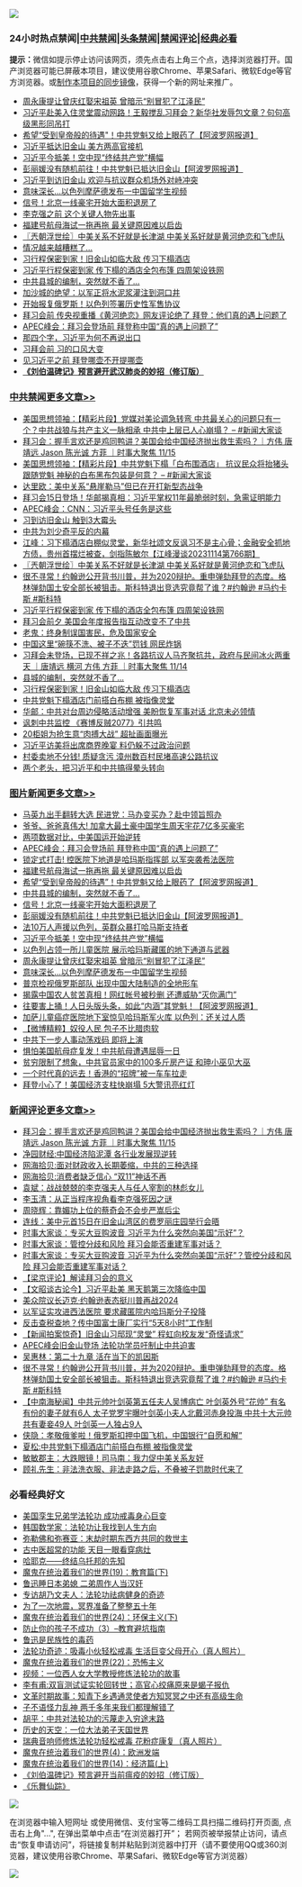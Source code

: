 ![](https://raw.githubusercontent.com/jsvpn/jsproxy/dev/64photo/fqnews-qr.jpg)

<div id="tt">
<h3>24小时热点禁闻|<a href="#%E4%B8%AD%E5%85%B1%E7%A6%81%E9%97%BB%E6%9B%B4%E5%A4%9A%E6%96%87%E7%AB%A0">中共禁闻</a>|<a href="#%E5%9B%BE%E7%89%87%E6%96%B0%E9%97%BB%E6%9B%B4%E5%A4%9A%E6%96%87%E7%AB%A0">头条禁闻</a>|<a href="#%E6%96%B0%E9%97%BB%E8%AF%84%E8%AE%BA%E6%9B%B4%E5%A4%9A%E6%96%87%E7%AB%A0">禁闻评论|<a href="#%E5%BF%85%E7%9C%8B%E7%BB%8F%E5%85%B8%E5%A5%BD%E6%96%87">经典必看</a></h3>
<div><b>提示：</b>微信如提示停止访问该网页，须先点击右上角三个点，选择浏览器打开。国产浏览器可能已屏蔽本项目，建议使用谷歌Chrome、苹果Safari、微软Edge等官方浏览器。或<a href="%E5%88%B6%E4%BD%9Cgit%E7%A6%81%E9%97%BB%E9%95%9C%E5%83%8F.md">制作本项目的同步镜像</a>，获得一个新的网址来推广。</div>
<ul>

<li><a href="/topimagenews/20231115/1961238.md">周永康提让曾庆红娶宋祖英 曾暗示“别冒犯了江泽民”</a></li>
<li><a href="/comments/20231115/1961235.md">习近平赴美入住灵堂震动网路！王毅搅乱习拜会？新华社发辱包文章？句句高级黑形同吊打</a></li>
<li><a href="/topimagenews/20231115/1961408.md">希望“受到皇帝般的待遇"！中共党魁又给上眼药了【阿波罗网报道】</a></li>
<li><a href="/cnnews/20231115/1961215.md">习近平抵达旧金山 美方两高官接机</a></li>
<li><a href="/topimagenews/20231115/1961268.md">习近平今抵美！空中现“终结共产党”横幅</a></li>
<li><a href="/topimagenews/20231115/1961283.md">彭丽媛没有随机前往！中共党魁已抵达旧金山【阿波罗网报道】</a></li>
<li><a href="/ssgc/20231115/1961451.md">习近平到访旧金山 欢迎与抗议群众机场外对峙冲突</a></li>
<li><a href="/topimagenews/20231115/1961204.md">意味深长...以色列摩萨德发布一中国留学生视频</a></li>
<li><a href="/topimagenews/20231115/1961328.md">信号！北京一线豪宅开始大面积退房了</a></li>
<li><a href="/baitai/20231115/1961517.md">李克强之前 这个关键人物先出事</a></li>
<li><a href="/topimagenews/20231115/1961450.md">福建号航母海试一拖再拖 最关键原因难以启齿</a></li>
<li><a href="/cbnews/20231115/1961342.md">〖兲朝浮世绘〗中美关系不好就是长津湖 中美关系好就是黄河绝恋和飞虎队</a></li>
<li><a href="/finance/20231115/1961404.md">情况越来越糟糕了…</a></li>
<li><a href="/cbnews/20231115/1961205.md">习行程保密到家！旧金山如临大敌 传习下榻酒店</a></li>
<li><a href="/cbnews/20231115/1961315.md">习近平行程保密到家 传下榻的酒店全包布篷 四周架设铁网</a></li>
<li><a href="/topimagenews/20231115/1961366.md">中共县城的编制，突然就不香了…</a></li>
<li><a href="/worldnews/20231115/1961370.md">加沙城的绝望：以军正将水泥浆灌注到洞口井</a></li>
<li><a href="/cnnews/20231115/1961229.md">开始报复俄罗斯！以色列签署历史性军售协议</a></li>
<li><a href="/baitai/20231115/1961473.md">拜习会前 传央视重播《黄河绝恋》网友评论绝了 拜登：他们真的遇上问题了</a></li>
<li><a href="/topimagenews/20231115/1961545.md">APEC峰会：拜习会登场前 拜登称中国“真的遇上问题了”</a></li>
<li><a href="/finance/20231115/1961208.md">那四个字，习近平为何不再说出口</a></li>
<li><a href="/cnnews/20231115/1961501.md">习拜会前 习的口风大变</a></li>
<li><a href="/cnnews/20231115/1961436.md">见习近平之前 拜登哪壶不开提哪壶</a></li>
<li><b><a href="/comments/20200207/1272816.md" target="_blank">《刘伯温碑记》预言避开武汉肺炎的妙招（修订版）</a></b></li>
</ul>
</div>

<div class="catlist">
<h3><a href="/cbnews/" target="_blank">中共禁闻</a><span><a href="/cbnews/" target="_blank" rel="nofollow">更多文章>></a></span></h3>
<ul>
<li><a href="/cbnews/20231116/1961670.md" target="_blank">美国思想领袖：【精彩片段】党媒对美论调急转弯 中共最关心的问题只有一个？中共战狼与共产主义一脉相承 中共中上层已人心崩塌？ &#8211; #新闻大家谈</a></li>
<li><a href="/comments/20231116/1961669.md" target="_blank">拜习会：握手言欢还是鸡同鸭讲？美国会给中国经济抛出救生索吗？｜方伟 唐靖远 Jason 陈光诚 方菲 ｜时事大聚焦 11/15</a></li>
<li><a href="/cbnews/20231116/1961651.md" target="_blank">美国思想领袖：【精彩片段】中共党魁下榻「白布围酒店」 抗议民众将抬猪头跟随党魁 神秘的白布黑布包装是何意？ &#8211; #新闻大家谈</a></li>
<li><a href="/cbnews/20231116/1961582.md" target="_blank">达里欧：美中关系“悬崖勒马”但已在开打新型态战争</a></li>
<li><a href="/cbnews/20231116/1961570.md" target="_blank">拜习会15日登场！华邮揭真相：习近平掌权11年最脆弱时刻，急需证明能力</a></li>
<li><a href="/cbnews/20231115/1961546.md" target="_blank">APEC峰会：CNN：习近平头号任务是这些</a></li>
<li><a href="/cbnews/20231115/1961500.md" target="_blank">习到访旧金山 触到3大霉头</a></li>
<li><a href="/cbnews/20231115/1961353.md" target="_blank">中共为刘少奇平反的内幕</a></li>
<li><a href="/cbnews/20231115/1961351.md" target="_blank">江峰：习下榻酒店白棚似灵堂，新华社颂文反讽习不是主心骨；金融安全抓地方债，贵州首摆烂被查，剑指陈敏尔【江峰漫谈20231114第766期】</a></li>
<li><a href="/cbnews/20231115/1961342.md" target="_blank">〖兲朝浮世绘〗中美关系不好就是长津湖 中美关系好就是黄河绝恋和飞虎队</a></li>
<li><a href="/comments/20231115/1961316.md" target="_blank">很不寻常！约翰逊公开背书川普，并为2020辩护。重申弹劾拜登的态度。格林弹劾国土安全部长被狙击。斯科特退出竞选究竟帮了谁？#约翰逊 #马约卡斯 #斯科特</a></li>
<li><a href="/cbnews/20231115/1961315.md" target="_blank">习近平行程保密到家 传下榻的酒店全包布篷 四周架设铁网</a></li>
<li><a href="/cbnews/20231115/1961269.md" target="_blank">拜习会前夕 美国会年度报告指互动改变不了中共</a></li>
<li><a href="/cbnews/20231115/1961252.md" target="_blank">老鬼：终身制误国害民，危及国家安全</a></li>
<li><a href="/cbnews/20231115/1961251.md" target="_blank">中国这里“碗筷不洗、被子不迭”罚钱 网民炸锅</a></li>
<li><a href="/comments/20231115/1961231.md" target="_blank">习拜会未登场，已现不祥之兆！各路抗议人马齐聚抗共，政府与民间冰火两重天 ｜唐靖远 横河 方伟 方菲 ｜时事大聚焦 11/14</a></li>
<li><a href="/cbnews/20231115/1961228.md" target="_blank">县城的编制，突然就不香了…</a></li>
<li><a href="/cbnews/20231115/1961205.md" target="_blank">习行程保密到家！旧金山如临大敌 传习下榻酒店</a></li>
<li><a href="/cbnews/20231115/1961176.md" target="_blank">中共党魁下榻酒店门前搭白布棚 被指像灵堂</a></li>
<li><a href="/cbnews/20231115/1961117.md" target="_blank">华邮：中共对台周边侵略活动增强 美盼恢复军事对话 北京未必领情</a></li>
<li><a href="/cbnews/20231115/1961103.md" target="_blank">讽刺中共监控 《赛博反贼2077》引共鸣</a></li>
<li><a href="/cbnews/20231115/1961092.md" target="_blank">20柜姐为抢生意“肉搏大战” 超扯画面曝光</a></li>
<li><a href="/cbnews/20231114/1961085.md" target="_blank">习近平访美将出席商界晚宴 料仍躲不过政治问题</a></li>
<li><a href="/cbnews/20231114/1960934.md" target="_blank">村委卖地不分钱! 质疑贪污 漳州数百村民堵高速公路抗议</a></li>
<li><a href="/cbnews/20231114/1960795.md" target="_blank">两个老头，把习近平和中共搞得晕头转向</a></li>

</ul>
</div>
<div class="catlist">
<h3><a href="/topimagenews/" target="_blank">图片新闻</a><span><a href="/topimagenews/" target="_blank" rel="nofollow">更多文章>></a></span></h3>
<ul>
<li><a href="/topimagenews/20231116/1961652.md" target="_blank">马英九出手翻转大选 民进党：马办变买办？赴中领旨照办</a></li>
<li><a href="/topimagenews/20231116/1961640.md" target="_blank">爷爷、爸爸真伟大! 加拿大最土豪中国学生周天宇花7亿多买豪宅</a></li>
<li><a href="/topimagenews/20231116/1961639.md" target="_blank">两项数据对比，中美国运开始逆转</a></li>
<li><a href="/topimagenews/20231115/1961545.md" target="_blank">APEC峰会：拜习会登场前 拜登称中国“真的遇上问题了”</a></li>
<li><a href="/topimagenews/20231115/1961469.md" target="_blank">锁定式打击! 控医院下地道是哈玛斯指挥部 以军突袭希法医院</a></li>
<li><a href="/topimagenews/20231115/1961450.md" target="_blank">福建号航母海试一拖再拖 最关键原因难以启齿</a></li>
<li><a href="/topimagenews/20231115/1961408.md" target="_blank">希望“受到皇帝般的待遇&#8221;！中共党魁又给上眼药了【阿波罗网报道】</a></li>
<li><a href="/topimagenews/20231115/1961366.md" target="_blank">中共县城的编制，突然就不香了…</a></li>
<li><a href="/topimagenews/20231115/1961328.md" target="_blank">信号！北京一线豪宅开始大面积退房了</a></li>
<li><a href="/topimagenews/20231115/1961283.md" target="_blank">彭丽媛没有随机前往！中共党魁已抵达旧金山【阿波罗网报道】</a></li>
<li><a href="/topimagenews/20231115/1961282.md" target="_blank">法10万人声援以色列，英群众暴打哈马斯支持者</a></li>
<li><a href="/topimagenews/20231115/1961268.md" target="_blank">习近平今抵美！空中现“终结共产党”横幅</a></li>
<li><a href="/topimagenews/20231115/1961267.md" target="_blank">以色列占领一所儿童医院 展示哈玛斯藏匿的地下通道与武器</a></li>
<li><a href="/topimagenews/20231115/1961238.md" target="_blank">周永康提让曾庆红娶宋祖英 曾暗示“别冒犯了江泽民”</a></li>
<li><a href="/topimagenews/20231115/1961204.md" target="_blank">意味深长&#8230;以色列摩萨德发布一中国留学生视频</a></li>
<li><a href="/topimagenews/20231114/1960991.md" target="_blank">普京检视俄罗斯部队 出现中国大陆制造的全地形车</a></li>
<li><a href="/topimagenews/20231114/1960980.md" target="_blank">揭露中国农人贫苦真相！网红帐号被秒删 还遭威胁“灭你满门”</a></li>
<li><a href="/topimagenews/20231114/1960920.md" target="_blank">往要害上捅！人日头版头条，如此“内涵”其党魁！【阿波罗网报道】</a></li>
<li><a href="/topimagenews/20231114/1960864.md" target="_blank">加萨儿童癌症医院地下室惊见哈玛斯军火库 以色列：还关过人质</a></li>
<li><a href="/topimagenews/20231114/1960840.md" target="_blank">【微博精粹】奴役人民 包子不比腊肉软</a></li>
<li><a href="/topimagenews/20231114/1960791.md" target="_blank">中共下一步人事动荡戏码 即将上演</a></li>
<li><a href="/topimagenews/20231114/1960771.md" target="_blank">惧怕美国航母症复发！中共航母遭遇屈辱一日</a></li>
<li><a href="/topimagenews/20231114/1960770.md" target="_blank">贫穷限制了想象，中共官员家中的100多斤房产证 和珅小巫见大巫</a></li>
<li><a href="/topimagenews/20231114/1960769.md" target="_blank">一个时代真的远去！香港的“招牌”被一车车拉走</a></li>
<li><a href="/topimagenews/20231113/1960618.md" target="_blank">拜登小心了！美国经济支柱快崩塌 5大警讯亮红灯</a></li>

</ul>
</div>
<div class="catlist">
<h3><a href="/comments/" target="_blank">新闻评论</a><span><a href="/comments/" target="_blank" rel="nofollow">更多文章>></a></span></h3>
<ul>
<li><a href="/comments/20231116/1961669.md" target="_blank">拜习会：握手言欢还是鸡同鸭讲？美国会给中国经济抛出救生索吗？｜方伟 唐靖远 Jason 陈光诚 方菲 ｜时事大聚焦 11/15</a></li>
<li><a href="/comments/20231116/1961662.md" target="_blank">净园财经:中国经济陷泥潭 各行业发展现逆转</a></li>
<li><a href="/comments/20231116/1961661.md" target="_blank">网海拾贝:面对财政收入长期萎缩，中共的三种选择</a></li>
<li><a href="/comments/20231116/1961660.md" target="_blank">网海拾贝:消费者缺乏信心 “双11”神话不再</a></li>
<li><a href="/comments/20231116/1961659.md" target="_blank">袁斌：战战兢兢的李克强夫人与任人宰割的林彪女儿</a></li>
<li><a href="/comments/20231116/1961658.md" target="_blank">李玉清：从正当程序视角看李克强死因之谜</a></li>
<li><a href="/comments/20231116/1961657.md" target="_blank">周晓辉：靠媚功上位的蔡奇会不会步严嵩后尘</a></li>
<li><a href="/comments/20231116/1961577.md" target="_blank">连线：美中元首15日在旧金山湾区的费罗丽庄园举行会晤</a></li>
<li><a href="/comments/20231115/1961562.md" target="_blank">时事大家谈：专买大豆购波音 习近平为什么突然向美国“示好”？</a></li>
<li><a href="/comments/20231115/1961559.md" target="_blank">时事大家谈：管控分歧和风险 拜习会能否重建军事对话？</a></li>
<li><a href="/comments/20231115/1961558.md" target="_blank">时事大家谈：专买大豆购波音 习近平为什么突然向美国“示好”？管控分歧和风险 拜习会能否重建军事对话？</a></li>
<li><a href="/comments/20231115/1961523.md" target="_blank">【梁京评论】解读拜习会的意义</a></li>
<li><a href="/comments/20231115/1961522.md" target="_blank">【文昭谈古论今】习近平赴美 黑天鹅第三次降临中国</a></li>
<li><a href="/comments/20231115/1961499.md" target="_blank">美众院议长迈克·约翰逊表态挺川普再战2024</a></li>
<li><a href="/comments/20231115/1961498.md" target="_blank">以军证实攻进西法医院 要求藏匿院内哈玛斯分子投降</a></li>
<li><a href="/comments/20231115/1961497.md" target="_blank">反击查税查地？传中国富士康厂实行“5天8小时”工作制</a></li>
<li><a href="/comments/20231115/1961495.md" target="_blank">【新闻拍案惊奇】旧金山习邸现“灵堂” 程虹向校友发“奇怪请求”</a></li>
<li><a href="/comments/20231115/1961453.md" target="_blank">APEC峰会旧金山登场 法轮功学员吁制止中共迫害</a></li>
<li><a href="/comments/20231115/1961322.md" target="_blank">吴惠林：第二十九章 活在当下的凯因斯</a></li>
<li><a href="/comments/20231115/1961316.md" target="_blank">很不寻常！约翰逊公开背书川普，并为2020辩护。重申弹劾拜登的态度。格林弹劾国土安全部长被狙击。斯科特退出竞选究竟帮了谁？#约翰逊 #马约卡斯 #斯科特</a></li>
<li><a href="/comments/20231115/1961306.md" target="_blank">【中南海秘闻】中共元帅叶剑英第五任夫人吴博病亡 叶剑英外号“花帅” 有名有份的妻子就有6人 太子党罗宇曝叶剑英小夫人北戴河赤身投海 中共十大元帅共有妻妾49人 叶剑英一人独占9人</a></li>
<li><a href="/comments/20231115/1961292.md" target="_blank">侠隐：孝敬俄爹啦！俄罗斯扣押中国飞机，中国银行“自愿和解”</a></li>
<li><a href="/comments/20231115/1961291.md" target="_blank">夏松:中共党魁下榻酒店门前搭白布棚 被指像灵堂</a></li>
<li><a href="/comments/20231115/1961290.md" target="_blank">敏敏郡主：大跌眼镜！司马南：我力促中美关系友好</a></li>
<li><a href="/comments/20231115/1961289.md" target="_blank">顾礼先生：非法洗衣服、非法走路之后，不叠被子罚款时代来了</a></li>

</ul>
</div>

<div class="catlist">
<h3>必看经典好文</h3>
<ul>
<li><a href="/comments/20210509/1542373.md" target="_blank">美国孪生兄弟学法轮功 成功戒毒身心巨变</a></li>
<li><a href="/comments/20220418/1721061.md" target="_blank">韩国数学家：法轮功让我找到人生方向</a></li>
<li><a href="/tculture/20200911/132247.md" target="_blank">弥勒佛和弥赛亚：末劫时期东西方共同的救世主</a></li>
<li><a href="/lifebaike/20170523/762432.md" target="_blank">古中医超常的功能 天目一眼看穿病灶</a></li>
<li><a href="/comments/20220516/1733397.md" target="_blank">哈耶克——终结乌托邦的先知</a></li>
<li><a href="/comments/20180716/972458.md" target="_blank">魔鬼在统治着我们的世界(19)：教育篇(下)</a></li>
<li><a href="/comments/20220408/1716379.md" target="_blank">鲁迅睡日本弟媳 二弟周作人当汉奸</a></li>
<li><a href="/comments/20221226/1827998.md" target="_blank">专访胡乃文夫人：法轮功祛病健身的奇迹</a></li>
<li><a href="/cbnews/20200309/948043.md" target="_blank">为了一次地震，冥界准备了整整五十年</a></li>
<li><a href="/cbnews/20180907/994846.md" target="_blank">魔鬼在统治着我们的世界(24)：环保主义(下)</a></li>
<li><a href="/comments/20230918/1935105.md" target="_blank">防止你的孩子不成功（3）&#8211;教育避坑指南</a></li>
<li><a href="/lishi/20130311/666695.md" target="_blank">鲁迅是民族性的毒药</a></li>
<li><a href="/comments/20220506/1729215.md" target="_blank">法轮功奇迹：吸毒小伙轻松戒毒 生活巨变父母开心（真人照片）</a></li>
<li><a href="/comments/20180804/981524.md" target="_blank">魔鬼在统治着我们的世界(22)：恐怖主义</a></li>
<li><a href="/comments/20220529/1739017.md" target="_blank">视频：一位西人女大学教授修炼法轮功的故事</a></li>
<li><a href="/comments/20210810/1603672.md" target="_blank">李有甫:双盲测试证实轮回转世；高官心绞痛原来是蝎子报仇</a></li>
<li><a href="/comments/20200308/1290079.md" target="_blank">文革时期故事：知青下乡遇通灵使者方知冥冥之中还有高级生命</a></li>
<li><a href="/comments/20190427/1119935.md" target="_blank">子不语怪力乱神 两千多年来我们都理解错了</a></li>
<li><a href="/cbnews/20200720/1363328.md" target="_blank">胡平：中共对法轮功的污蔑走入穷途末路</a></li>
<li><a href="/tculture/20121025/73067.md" target="_blank">历史的天空：一位大法弟子天国世界</a></li>
<li><a href="/comments/20210907/1620306.md" target="_blank">瑞典音响师修炼法轮功轻松戒毒 花粉症康复（真人照片）</a></li>
<li><a href="/topimagenews/20180522/946266.md" target="_blank">魔鬼在统治着我们的世界(4)：欧洲发端</a></li>
<li><a href="/topimagenews/20180605/953415.md" target="_blank">魔鬼在统治着我们的世界(14)：经济篇(上)</a></li>
<li><a href="/comments/20200207/1272816.md" target="_blank">《刘伯温碑记》预言避开当前瘟疫的妙招（修订版）</a></li>
<li><a href="/comments/20200527/783191.md" target="_blank">《乐舞仙踪》</a></li>

</ul>
</div>

![](https://raw.githubusercontent.com/jsvpn/jsproxy/dev/64photo/fqnews-qr.jpg)

在浏览器中输入短网址 或使用微信、支付宝等二维码工具扫描二维码打开页面, 点击右上角"...", 在弹出菜单中点击“在浏览器打开”； 若网页被举报禁止访问，请点击“恢复申请访问”，将链接复制并粘贴到浏览器中打开（请不要使用QQ或360浏览器，建议使用谷歌Chrome、苹果Safari、微软Edge等官方浏览器）

![](https://raw.githubusercontent.com/jsvpn/jsproxy/dev/64photo/wx.jpg)